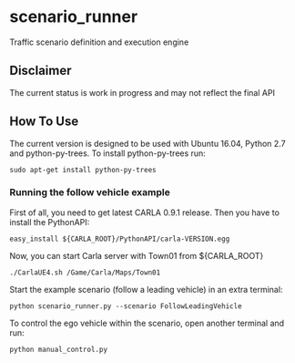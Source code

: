 # scenario_runner
Traffic scenario definition and execution engine

## Disclaimer
The current status is work in progress and may not reflect the final API

## How To Use
The current version is designed to be used with Ubuntu 16.04, Python 2.7 and python-py-trees.
To install python-py-trees run:
```
sudo apt-get install python-py-trees
```

### Running the follow vehicle example
First of all, you need to get latest CARLA 0.9.1 release. Then you have to install the
PythonAPI:
```
easy_install ${CARLA_ROOT}/PythonAPI/carla-VERSION.egg
```

Now, you can start Carla server with Town01 from ${CARLA_ROOT}
```
./CarlaUE4.sh /Game/Carla/Maps/Town01
```

Start the example scenario (follow a leading vehicle) in an extra terminal:
```
python scenario_runner.py --scenario FollowLeadingVehicle
```

To control the ego vehicle within the scenario, open another terminal and run:
```
python manual_control.py
```
